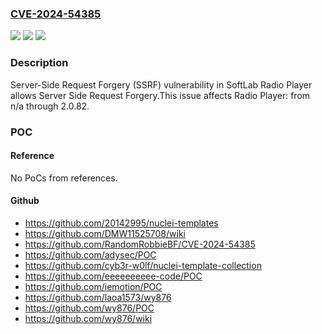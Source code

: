 ### [CVE-2024-54385](https://cve.mitre.org/cgi-bin/cvename.cgi?name=CVE-2024-54385)
![](https://img.shields.io/static/v1?label=Product&message=Radio%20Player&color=blue)
![](https://img.shields.io/static/v1?label=Version&message=n%2Fa%3C%3D%202.0.82%20&color=brighgreen)
![](https://img.shields.io/static/v1?label=Vulnerability&message=CWE-918%20Server-Side%20Request%20Forgery%20(SSRF)&color=brighgreen)

### Description

Server-Side Request Forgery (SSRF) vulnerability in SoftLab Radio Player allows Server Side Request Forgery.This issue affects Radio Player: from n/a through 2.0.82.

### POC

#### Reference
No PoCs from references.

#### Github
- https://github.com/20142995/nuclei-templates
- https://github.com/DMW11525708/wiki
- https://github.com/RandomRobbieBF/CVE-2024-54385
- https://github.com/adysec/POC
- https://github.com/cyb3r-w0lf/nuclei-template-collection
- https://github.com/eeeeeeeeee-code/POC
- https://github.com/iemotion/POC
- https://github.com/laoa1573/wy876
- https://github.com/wy876/POC
- https://github.com/wy876/wiki

